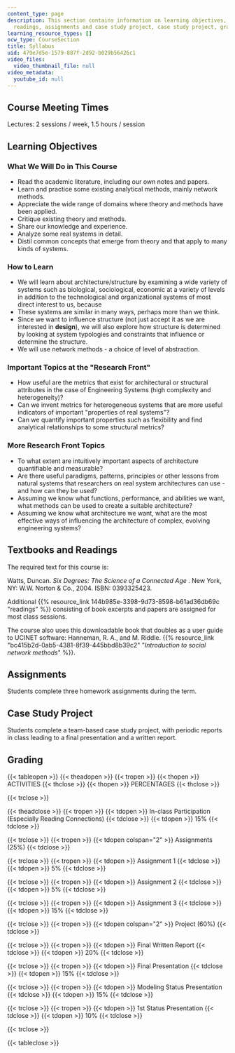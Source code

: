 ```yaml
---
content_type: page
description: This section contains information on learning objectives, textbooks and
  readings, assignments and case study project, case study project, grading.
learning_resource_types: []
ocw_type: CourseSection
title: Syllabus
uid: 479e7d5e-1579-887f-2d92-b029b56426c1
video_files:
  video_thumbnail_file: null
video_metadata:
  youtube_id: null
---
```


Course Meeting Times
--------------------

Lectures: 2 sessions / week, 1.5 hours / session

Learning Objectives
-------------------

### What We Will Do in This Course

*   Read the academic literature, including our own notes and papers.
*   Learn and practice some existing analytical methods, mainly network methods.
*   Appreciate the wide range of domains where theory and methods have been applied.
*   Critique existing theory and methods.
*   Share our knowledge and experience.
*   Analyze some real systems in detail.
*   Distil common concepts that emerge from theory and that apply to many kinds of systems.

### How to Learn

*   We will learn about architecture/structure by examining a wide variety of systems such as biological, sociological, economic at a variety of levels in addition to the technological and organizational systems of most direct interest to us, because
*   These systems are similar in many ways, perhaps more than we think.
*   Since we want to influence structure (not just accept it as we are interested in **design**), we will also explore how structure is determined by looking at system typologies and constraints that influence or determine the structure.
*   We will use network methods - a choice of level of abstraction.

### Important Topics at the "Research Front"

*   How useful are the metrics that exist for architectural or structural attributes in the case of Engineering Systems (high complexity and heterogeneity)?
*   Can we invent metrics for heterogeneous systems that are more useful indicators of important "properties of real systems"?
*   Can we quantify important properties such as flexibility and find analytical relationships to some structural metrics?

### More Research Front Topics

*   To what extent are intuitively important aspects of architecture quantifiable and measurable?
*   Are there useful paradigms, patterns, principles or other lessons from natural systems that researchers on real system architectures can use - and how can they be used?
*   Assuming we know what functions, performance, and abilities we want, what methods can be used to create a suitable architecture?
*   Assuming we know what architecture we want, what are the most effective ways of influencing the architecture of complex, evolving engineering systems?

Textbooks and Readings
----------------------

The required text for this course is:

Watts, Duncan. _Six Degrees: The Science of a Connected Age_ . New York, NY: W.W. Norton & Co., 2004. ISBN: 0393325423.

Additional {{% resource_link 144b985e-3398-9d73-8598-b61ad36db69c "readings" %}} consisting of book excerpts and papers are assigned for most class sessions.

The course also uses this downloadable book that doubles as a user guide to UCINET software: Hanneman, R. A., and M. Riddle. {{% resource_link "bc415b2d-0ab5-4381-8f39-445bbd8b39c2" "_Introduction to social network methods_" %}}.

Assignments
-----------

Students complete three homework assignments during the term.

Case Study Project
------------------

Students complete a team-based case study project, with periodic reports in class leading to a final presentation and a written report.

Grading
-------

{{< tableopen >}}
{{< theadopen >}}
{{< tropen >}}
{{< thopen >}}
ACTIVITIES
{{< thclose >}}
{{< thopen >}}
PERCENTAGES
{{< thclose >}}

{{< trclose >}}

{{< theadclose >}}
{{< tropen >}}
{{< tdopen >}}
In-class Participation (Especially Reading Connections)
{{< tdclose >}}
{{< tdopen >}}
15%
{{< tdclose >}}

{{< trclose >}}
{{< tropen >}}
{{< tdopen colspan="2" >}}
Assignments (25%)
{{< tdclose >}}

{{< trclose >}}
{{< tropen >}}
{{< tdopen >}}
Assignment 1
{{< tdclose >}}
{{< tdopen >}}
5%
{{< tdclose >}}

{{< trclose >}}
{{< tropen >}}
{{< tdopen >}}
Assignment 2
{{< tdclose >}}
{{< tdopen >}}
5%
{{< tdclose >}}

{{< trclose >}}
{{< tropen >}}
{{< tdopen >}}
Assignment 3
{{< tdclose >}}
{{< tdopen >}}
15%
{{< tdclose >}}

{{< trclose >}}
{{< tropen >}}
{{< tdopen colspan="2" >}}
Project (60%)
{{< tdclose >}}

{{< trclose >}}
{{< tropen >}}
{{< tdopen >}}
Final Written Report
{{< tdclose >}}
{{< tdopen >}}
20%
{{< tdclose >}}

{{< trclose >}}
{{< tropen >}}
{{< tdopen >}}
Final Presentation
{{< tdclose >}}
{{< tdopen >}}
15%
{{< tdclose >}}

{{< trclose >}}
{{< tropen >}}
{{< tdopen >}}
Modeling Status Presentation
{{< tdclose >}}
{{< tdopen >}}
15%
{{< tdclose >}}

{{< trclose >}}
{{< tropen >}}
{{< tdopen >}}
1st Status Presentation
{{< tdclose >}}
{{< tdopen >}}
10%
{{< tdclose >}}

{{< trclose >}}

{{< tableclose >}}